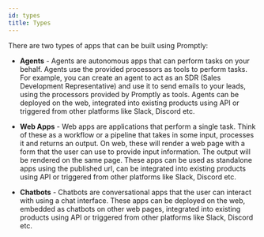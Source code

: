 ```yaml
---
id: types
title: Types
---
```


There are two types of apps that can be built using Promptly:

- **Agents** - Agents are autonomous apps that can perform tasks on your behalf. Agents use the provided processors as tools to perform tasks. For example, you can create an agent to act as an SDR (Sales Development Representative) and use it to send emails to your leads, using the processors provided by Promptly as tools. Agents can be deployed on the web, integrated into existing products using API or triggered from other platforms like Slack, Discord etc.

- **Web Apps** - Web apps are applications that perform a single task. Think of these as a workflow or a pipeline that takes in some input, processes it and returns an output. On web, these will render a web page with a form that the user can use to provide input information. The output will be rendered on the same page. These apps can be used as standalone apps using the published url, can be integrated into existing products using API or triggered from other platforms like Slack, Discord etc.

- **Chatbots** - Chatbots are conversational apps that the user can interact with using a chat interface. These apps can be deployed on the web, embedded as chatbots on other web pages, integrated into existing products using API or triggered from other platforms like Slack, Discord etc.
